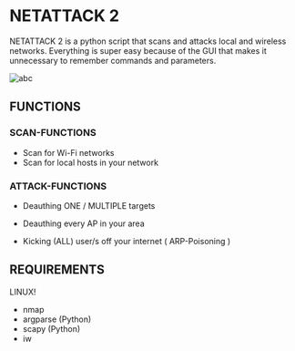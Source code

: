 # NETATTACK 2
NETATTACK 2 is a python script that scans and attacks local and wireless networks. 
Everything is super easy because of the GUI that makes it unnecessary to remember commands and parameters.

![abc](https://cloud.githubusercontent.com/assets/26607154/25682998/d03ca0fe-3049-11e7-8b17-96dfc40eda03.png)

## FUNCTIONS
### SCAN-FUNCTIONS
- Scan for Wi-Fi networks
- Scan for local hosts in your network

### ATTACK-FUNCTIONS
- Deauthing ONE / MULTIPLE targets
- Deauthing every AP in your area 

- Kicking (ALL) user/s off your internet ( ARP-Poisoning )

## REQUIREMENTS

LINUX!

- nmap
- argparse (Python)
- scapy (Python)
- iw
